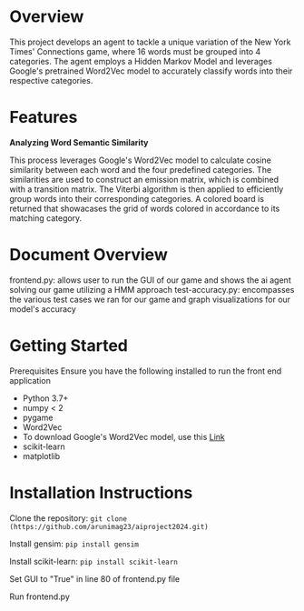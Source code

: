 # Overview
This project develops an agent to tackle a unique variation of the New York Times' Connections game, where 16 words must be grouped into 4 categories. The agent employs a Hidden Markov Model and leverages Google's pretrained Word2Vec model to accurately classify words into their respective categories.

# Features
**Analyzing Word Semantic Similarity**

This process leverages Google's Word2Vec model to calculate cosine similarity between each word and the four predefined categories. The similarities are used to construct an emission matrix, which is combined with a transition matrix. The Viterbi algorithm is then applied to efficiently group words into their corresponding categories. A colored board is returned that showacases the grid of words colored in accordance to its matching category.

# Document Overview
frontend.py: allows user to run the GUI of our game and shows the ai agent solving our game utilizing a HMM approach
test-accuracy.py: encompasses the various test cases we ran for our game and graph visualizations for our model's accuracy

# Getting Started
Prerequisites
Ensure you have the following installed to run the front end application

- Python 3.7+
- numpy < 2
- pygame
- Word2Vec
- To download Google's Word2Vec model, use this [Link](https://drive.google.com/file/d/1ETEzH8X7uM_xXtIEuNLgz9VL7eQEeE_V/view)
- scikit-learn
- matplotlib 

# Installation Instructions 
Clone the repository:
`git clone (https://github.com/arunimag23/aiproject2024.git)`

Install gensim:
`pip install gensim`

Install scikit-learn:
`pip install scikit-learn`

Set GUI to "True" in line 80 of frontend.py file

Run frontend.py

